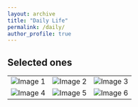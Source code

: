 ```yaml
---
layout: archive
title: "Daily Life"
permalink: /daily/
author_profile: true
---
```


## Selected ones

<table>
  <tr>
    <td><img src="bio-photo" alt="Image 1"></td>
    <td><img src="bio-photo" alt="Image 2"></td>
    <td><img src="bio-photo" alt="Image 3"></td>
  </tr>
  <tr>
    <td><img src="bio-photo" alt="Image 4"></td>
    <td><img src="bio-photo" alt="Image 5"></td>
    <td><img src="bio-photo" alt="Image 6"></td>
  </tr>
</table>
